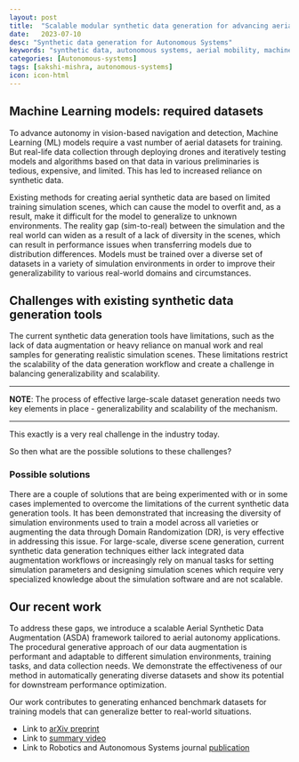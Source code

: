 ```yaml
---
layout: post
title:  "Scalable modular synthetic data generation for advancing aerial autonomy"
date:   2023-07-10
desc: "Synthetic data generation for Autonomous Systems"
keywords: "synthetic data, autonomous systems, aerial mobility, machine learning"
categories: [Autonomous-systems]
tags: [sakshi-mishra, autonomous-systems]
icon: icon-html
---
```


## Machine Learning models: required datasets

To advance autonomy in vision-based navigation and detection, Machine Learning (ML) models require a vast number of aerial datasets for training. But real-life data collection through deploying drones and iteratively testing models and algorithms based on that data in various preliminaries is tedious, expensive, and limited. This has led to increased reliance on synthetic data.

Existing methods for creating aerial synthetic data are based on limited training simulation scenes, which can cause the model to overfit and, as a result, make it difficult for the model to generalize to unknown environments. The reality gap (sim-to-real) between the simulation and the real world can widen as a result of a lack of diversity in the scenes, which can result in performance issues when transferring models due to distribution differences. Models must be trained over a diverse set of datasets in a variety of simulation environments in order to improve their generalizability to various real-world domains and circumstances.

## Challenges with existing synthetic data generation tools
The current synthetic data generation tools have limitations, such as the lack of data augmentation or heavy reliance on manual work and real samples for generating realistic simulation scenes. These limitations restrict the scalability of the data generation workflow and create a challenge in balancing generalizability and scalability. 

---

**NOTE**:
The process of effective large-scale dataset generation needs two key elements in place - generalizability and scalability of the mechanism. 

---

This exactly is a very real challenge in the industry today.

So then what are the possible solutions to these challenges?

### Possible solutions
There are a couple of solutions that are being experimented with or in some cases implemented to overcome the limitations of the current synthetic data generation tools. It has been demonstrated that increasing the diversity of simulation environments used to train a model across all varieties or augmenting the data through Domain Randomization (DR), is very effective in addressing this issue. For large-scale, diverse scene generation, current synthetic data generation techniques either lack integrated data augmentation workflows or increasingly rely on manual tasks for setting simulation parameters and designing simulation scenes which require very specialized knowledge about the simulation software and are not scalable.

## Our recent work
To address these gaps, we introduce a scalable Aerial Synthetic Data Augmentation (ASDA) framework tailored to aerial autonomy applications. The procedural generative approach of our data augmentation is performant and adaptable to different simulation environments, training tasks, and data collection needs. We demonstrate the effectiveness of our method in automatically generating diverse datasets and show its potential for downstream performance optimization.

Our work contributes to generating enhanced benchmark datasets for training models that can generalize better to real-world situations.
- Link to [arXiv preprint](https://arxiv.org/ftp/arxiv/papers/2211/2211.05335.pdf)
- Link to [summary video](youtube.com/watch?v=eKpOh-K-NfQ)
- Link to Robotics and Autonomous Systems journal [publication](https://www.sciencedirect.com/science/article/abs/pii/S0921889023001033)
